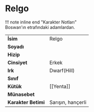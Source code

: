 # Relgo   
  
!!! note inline end "Karakter Notları"  
	Boswan'ın etrafındaki adamlardan.     
  
|  |  |  
|---|---|  
| **İsim** | Relgo |  
| **Soyadı** |  |  
| **Hizip** |  |  
| **Cinsiyet** | Erkek |  
| **Irk** | Dwarf(Hill) |  
| **Sınıf** |  |  
| **Kütük** | [[Yenta]] |  
| **Münasebet** |  |  
| **Karakter Betimi** | Sarışın, hançerli |  
  
  
